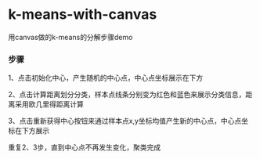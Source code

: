 # k-means-with-canvas
用canvas做的k-means的分解步骤demo
### 步骤

1、点击初始化中心，产生随机的中心点，中心点坐标展示在下方

2、点击计算距离划分分类，样本点线条分别变为红色和蓝色来展示分类信息，距离采用欧几里得距离计算

3、点击重新获得中心按钮来通过样本点x,y坐标均值产生新的中心点，中心点坐标在下方展示

重复2、3步，直到中心点不再发生变化，聚类完成
